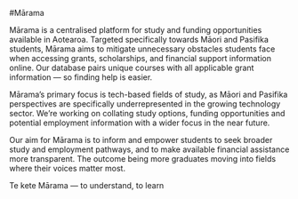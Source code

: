 #Mārama 

Mārama is a centralised platform for study and funding opportunities available in Aotearoa. Targeted specifically towards Māori and Pasifika students, Mārama aims to mitigate unnecessary obstacles students face when accessing grants, scholarships, and financial support information online. Our database pairs unique courses with all applicable grant information — so finding help is easier. 	

Mārama’s primary focus is tech-based fields of study, as Māori and Pasifika perspectives are specifically underrepresented in the growing technology sector. We’re working on collating study options, funding opportunities and potential employment information with a wider focus in the near future.  

Our aim for Mārama is to inform and empower students to seek broader study and employment pathways, and to make available financial assistance more transparent. The outcome being more graduates moving into fields where their voices matter most.

Te kete Mārama — to understand, to learn

